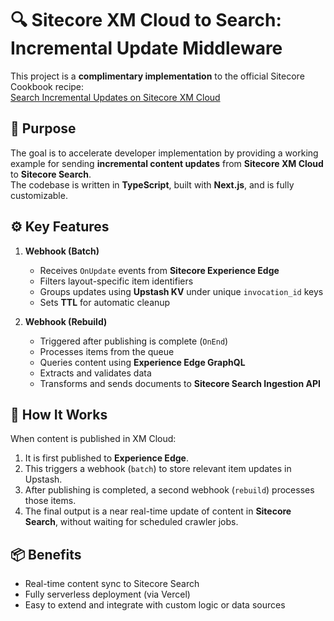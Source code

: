 # 🔍 Sitecore XM Cloud to Search: Incremental Update Middleware

This project is a **complimentary implementation** to the official Sitecore Cookbook recipe:  
[Search Incremental Updates on Sitecore XM Cloud](https://developers.sitecore.com/learn/accelerate/xm-cloud/implementation/sitecore-search/search-incremental-updates)

## 🚀 Purpose

The goal is to accelerate developer implementation by providing a working example for sending **incremental content updates** from **Sitecore XM Cloud** to **Sitecore Search**.  
The codebase is written in **TypeScript**, built with **Next.js**, and is fully customizable.

## ⚙️ Key Features

1. **Webhook (Batch)**  
   - Receives `OnUpdate` events from **Sitecore Experience Edge**
   - Filters layout-specific item identifiers
   - Groups updates using **Upstash KV** under unique `invocation_id` keys
   - Sets **TTL** for automatic cleanup

2. **Webhook (Rebuild)**  
   - Triggered after publishing is complete (`OnEnd`)
   - Processes items from the queue
   - Queries content using **Experience Edge GraphQL**
   - Extracts and validates data
   - Transforms and sends documents to **Sitecore Search Ingestion API**

## 🧠 How It Works

When content is published in XM Cloud:

1. It is first published to **Experience Edge**.
2. This triggers a webhook (`batch`) to store relevant item updates in Upstash.
3. After publishing is completed, a second webhook (`rebuild`) processes those items.
4. The final output is a near real-time update of content in **Sitecore Search**, without waiting for scheduled crawler jobs.

## 📦 Benefits

- Real-time content sync to Sitecore Search
- Fully serverless deployment (via Vercel)
- Easy to extend and integrate with custom logic or data sources
